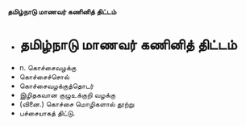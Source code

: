 **தமிழ்நாடு மாணவர் கணினித் திட்டம்**
- # தமிழ்நாடு மாணவர் கணினித் திட்டம்
- n. கொச்சைவழக்கு
- கொச்சைச்சொல்
- கொச்சைவழக்குத்தொடர்
- இழிதகவான குழுஉக்குறி வழக்கு
- (வினை.) கொச்சை மொழிகளால் தூற்று
- பச்சையாகத் திட்டு.

